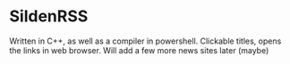 # SildenRSS
Written in C++, as well as a compiler in powershell. Clickable titles, opens the links in web browser.
Will add a few more news sites later (maybe)
